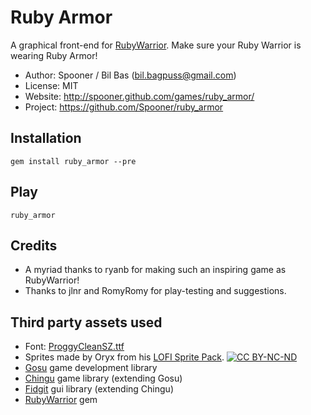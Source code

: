 Ruby Armor
==========

A graphical front-end for [RubyWarrior](https://github.com/ryanb/ruby-warrior). Make sure your Ruby Warrior is wearing Ruby Armor!

* Author: Spooner / Bil Bas (bil.bagpuss@gmail.com)
* License: MIT
* Website: http://spooner.github.com/games/ruby_armor/
* Project: https://github.com/Spooner/ruby_armor

Installation
------------

    gem install ruby_armor --pre

Play
----

    ruby_armor

Credits
-------

* A myriad thanks to ryanb for making such an inspiring game as RubyWarrior!
* Thanks to jlnr and RomyRomy for play-testing and suggestions.


Third party assets used
-----------------------

* Font: [ProggyCleanSZ.ttf](http://proggyfonts.com)
* Sprites made by Oryx from his [LOFI Sprite Pack](http://cgbarrett.squarespace.com/sprites/). [![CC BY-NC-ND](http://i.creativecommons.org/l/by-nc-nd/3.0/88x31.png)](http://creativecommons.org/licenses/by-nc-nd/3.0/)
* [Gosu](http://libgosu.org/) game development library
* [Chingu](http://ippa.se/chingu) game library (extending Gosu)
* [Fidgit](https://github.com/Spooner/fidgit) gui library (extending Chingu)
* [RubyWarrior](https://github.com/ryanb/ruby-warrior) gem
